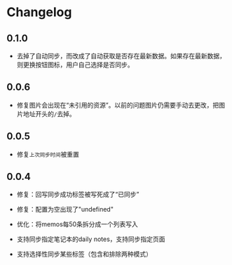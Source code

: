 # Changelog

## 0.1.0

* 去掉了自动同步，而改成了自动获取是否存在最新数据。如果存在最新数据，则更换按钮图标，用户自己选择是否同步。

## 0.0.6 

* 修复图片会出现在“未引用的资源”。以前的问题图片仍需要手动去更改，把图片地址开头的`/`去掉。

## 0.0.5

* 修复`上次同步时间`被重置

## 0.0.4

* 修复：回写同步成功标签被写死成了“已同步”

* 修复：配置为空出现了"undefined"

* 优化：将memos每50条拆分成一个列表写入

* 支持同步指定笔记本的daily notes，支持同步指定页面

* 支持选择性同步某些标签（包含和排除两种模式）


